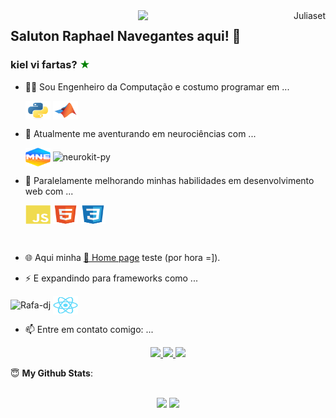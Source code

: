 
<!-- <img src="https://instagram.fbel1-1.fna.fbcdn.net/v/t51.2885-15/e35/80001698_727207367765498_5638795091096666953_n.jpg?_nc_ht=instagram.fbel1-1.fna.fbcdn.net&_nc_cat=102&_nc_ohc=SQ-TZ7YLdzgAX-75Il3&tp=1&oh=b32ae499cfe3491f0575842da1af5ce6&oe=60287A41" min-width="200px" max-width="300px" width="250px" align="right" alt="Catioro"> -->

<img style="text-align:right" src="img/julia_4_viridis.gif" align="right" min-width="300px" max-width="300px" width="300px" alt="Juliaset">
  

## Saluton Raphael Navegantes aqui! 👋
### kiel vi fartas?  <span style="color:green">★</span> 

<!--
**navegantes/navegantes** is a ✨ _special_ ✨ repository because its `README.md` (this file) appears on your GitHub profile.
-->

- 🧑‍💻 Sou Engenheiro da Computação e costumo programar em ...

  <img align="center" alt="Rafa-py" height="30" width="40" src="https://raw.githubusercontent.com/devicons/devicon/master/icons/python/python-original.svg">
  <img align="center" alt="Rafa-m" height="30" width="40" src="https://raw.githubusercontent.com/devicons/devicon/master/icons/matlab/matlab-original.svg">

- 🧠 Atualmente me aventurando em neurociências com ...

  <img align="center" alt="Rafa-py" height="30" width="40" src="https://raw.githubusercontent.com/mne-tools/mne-python/main/logo/logo_hex.svg">
  <img align="center" alt="neurokit-py" height="30" width="40" src="https://raw.githubusercontent.com/neuropsychology/NeuroKit/master/docs/img/neurokit.png">

- 🌱 Paralelamente melhorando minhas habilidades em desenvolvimento web com ...

  <img align="center" alt="Rafa-Js" height="30" width="40" src="https://raw.githubusercontent.com/devicons/devicon/master/icons/javascript/javascript-plain.svg">
  <img align="center" alt="Rafa-HTML" height="30" width="40" src="https://raw.githubusercontent.com/devicons/devicon/master/icons/html5/html5-original.svg">
  <img align="center" alt="Rafa-CSS" height="30" width="40" src="https://raw.githubusercontent.com/devicons/devicon/master/icons/css3/css3-original.svg">
<br>
<ul> <li>🌐 Aqui minha <a href="https://navegantes.vercel.app/">🔗 Home page</a> teste (por hora =]).</li></ul>

- ⚡ E expandindo para frameworks como ...
<div style="display: inline_block">
  <img align="center" alt="Rafa-dj" height="30" width="30" src="https://static.djangoproject.com/img/icon-touch.e4872c4da341.png">
  <img align="center" alt="Rafa-React" height="30" width="40" src="https://raw.githubusercontent.com/devicons/devicon/master/icons/react/react-original.svg">
</div>

- 📫 Entre em contato comigo: ...

<!--
Here are some ideas to get you started:

- 🔭 I’m currently working on ...
- 🌱 I’m always learning ...
- 🤔 I’m looking for help with ...
- 💬 Ask me about ...
- 😄 Pronouns: ...
- ⚡ Fun fact: ...
- 📫 How to reach me: ...
-->

<p align="center">
  <a href="https://t.me/raphaelnavegantes/" alt="Linkedin">
  <img src="https://img.shields.io/badge/Telegram-2CA5E0?style=for-the-badge&logo=telegram&logoColor=white&link=https://t.me/raphaelnavegantes/" />
  </a>
  
  <a href="https://www.linkedin.com/in/navegantes/" alt="Linkedin">
  <img src="https://img.shields.io/badge/Linkedin-0e76a8?style=for-the-badge&logo=Linkedin&logoColor=white&link=https://www.linkedin.com/in/navegantes/" />
  </a>
  
  <a href="https://www.instagram.com/balonno/" alt="Instagram">
  <img src="https://img.shields.io/badge/Instagram-DF0174?style=for-the-badge&logo=instagram&logoColor=white&link=https://www.instagram.com/balonno/" />
  </a>
</p>

<!--- <details open> -->
 <summary> 😇 <b>My Github Stats</b>: </summary>
<br>
<p align = "center">
  <img src = "https://github-readme-stats.vercel.app/api?username=navegantes&show_icons=true&theme=nightowl&line_height=27">
  <img src = "https://github-readme-stats.vercel.app/api/top-langs/?username=navegantes&theme=nightowl&layout=compact&count_private=true&langs_count=6">
</p>
<!--- nightowl react bear tokyonight
 <br>
<p align = "center"><img src="https://wakatime.com/share/@pr2tik1/8332ae94-9ac8-47ed-9d19-2907324fd8b7.svg" alt="Wakatime report" height="300" />
<img src="https://wakatime.com/share/@pr2tik1/706a719b-6843-40f9-b397-151faf9ade2d.svg" alt="Wakatime report" height="300" /></p>  
</details> 
-->
